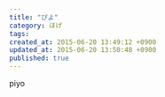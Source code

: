 ```yaml
---
title: "ぴよ"
category: ほげ
tags: 
created_at: 2015-06-20 13:49:12 +0900
updated_at: 2015-06-20 13:50:48 +0900
published: true
---
```


piyo
